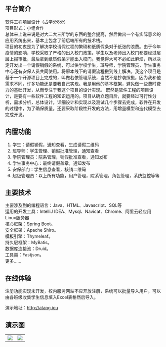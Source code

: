 ## 平台简介

软件工程项目设计（占学分8分)  
项目形式：小组合作  
总体来上说来说是对大二大三所学的东西的整合提高，然后做出一个有实际意义的应用系统出来，基本上包含了前后端所有的技术栈。  
项目的初衷是为了解决学校请假过程的繁琐和纸质假条对于纸张的浪费。由于今年疫情的影响，学校采取了严格的出入校门政策，学生以及老师出入校门都要经过层层上报审批，最后拿到纸质假条才能出入校门。我觉得大可不必如此麻烦，所以决定开发出一个请假销假的系统，可以供学校学生，班导师，学院管理员，学生事务中心还有安保人员共同使用。将原本线下的请假流程搬到线上解决。我这个项目是基于一个开源项目上完成的，叫做若依管理系统，当然不是抄袭照搬，因为我和他需求不同，许多功能还是要我自己实现。我是用他的基本框架，避免做一些费时费力的基础开发，从而专注于我这个项目的设计实现。
既然是软件工程的项目设计，是要有一些软件工程的知识运用的。项目从确立题目后，就要经过可行性分析，需求分析，总体设计，详细设计和实现以及测试几个步骤去完成，软件在开发的过程中，为了确保质量，还要采取阶段性开发的方法，用增量模型和迭代模型去完成开发。




## 内置功能

1. 学生：请假销假，通知查看，生成请假二维码
2. 班导师：学生管理、销假批准管理，通知查看
3. 学院管理员：院系管理，销假批准查看，通知发布
4. 学生事务中心：最终请假盖章，通知发布
5. 安保部门：学生信息查看，核销二维码
6. 超级管理员：以上所有功能，用户管理，院系管理，角色管理，系统监控等等

## 主要技术

主要涉及到的编程语言：Java、HTML、Javascript、SQL等  
运用的开发工具：IntelliJ IDEA、Mysql、Navicat、Chrome、阿里云轻应用Linux服务器  
核心框架：Spring Boot。  
安全框架：Apache Shiro。  
模板引擎：Thymeleaf。    
持久层框架：MyBatis。  
数据库连接池：Druid。  
工具类：Fastjson。  
更多……

## 在线体验
注册功能实现未开发，校内服务网站不应开放注册，系统可以批量导入用户，可以由各班级收集学生信息填入Excel表格然后导入。

演示地址：http://atang.icu

## 演示图

<table>
    <tr>
        <td><img src="https://oscimg.oschina.net/oscnet/up-42e518aa72a24d228427a1261cb3679f395.png"/></td>
        <td><img src="https://oscimg.oschina.net/oscnet/up-7f20dd0edba25e5187c5c4dd3ec7d3d9797.png"/></td>
    </tr>
    
</table>

